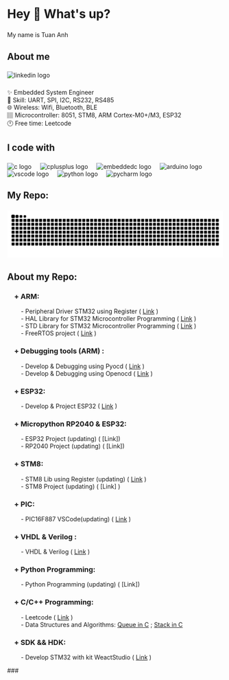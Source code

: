 <h1 align="left">Hey 👋 What's up?</h1>

###

<p align="left">My name is Tuan Anh</p>

###

<h2 align="left">About me</h2>

###

<div align="left">
  <img src="https://raw.githubusercontent.com/maurodesouza/profile-readme-generator/master/src/assets/icons/social/linkedin/default.svg" width="52" height="40" alt="linkedin logo"  />
</div>

###

<p align="left">✨ Embedded System Engineer<br>💪 Skill: UART, SPI, I2C, RS232, RS485<br>🌐 Wireless: Wifi, Bluetooth, BLE<br>🏽 Microcontroller: 8051, STM8, ARM Cortex-M0+/M3, ESP32<br>🕛 Free time: Leetcode</p>

###

<h2 align="left">I code with</h2>

###

<div align="left">
  <img src="https://cdn.jsdelivr.net/gh/devicons/devicon/icons/c/c-original.svg" height="40" alt="c logo"  />
  <img width="12" />
  <img src="https://cdn.jsdelivr.net/gh/devicons/devicon/icons/cplusplus/cplusplus-original.svg" height="40" alt="cplusplus logo"  />
  <img width="12" />
  <img src="https://cdn.jsdelivr.net/gh/devicons/devicon/icons/embeddedc/embeddedc-original.svg" height="40" alt="embeddedc logo"
  />
  <img width="12" />
  <img src="https://skillicons.dev/icons?i=arduino" height="40" alt="arduino logo"  />
  <img width="12" />
  <img src="https://cdn.jsdelivr.net/gh/devicons/devicon/icons/vscode/vscode-original.svg" height="40" alt="vscode logo"  />
  <img width="12" />
  <img src="https://cdn.jsdelivr.net/gh/devicons/devicon/icons/python/python-original.svg" height="40" alt="python logo"  />
  <img width="12" />
  <img src="https://cdn.jsdelivr.net/gh/devicons/devicon/icons/pycharm/pycharm-original.svg" height="40" alt="pycharm logo"  />
</div>

###

<h2 align="left">My Repo:</h2>

###

<img src="https://raw.githubusercontent.com/Anhconstant/Anhconstant/output/snake.svg" alt="Snake animation" />

###

<h2 align="left">About my Repo:</h2>
<p align="left">
  
<h3> &emsp;+ ARM:  </h3>
  
 &emsp;&emsp; - Peripheral Driver STM32 using Register ( [Link](https://github.com/Anhconstant/Stm32F103C8.Register) )<br>
 &emsp;&emsp; - HAL Library for STM32 Microcontroller Programming  ( [Link]( https://github.com/Anhconstant/STM32f103C8_HAL ) )<br>
 &emsp;&emsp; - STD Library for STM32 Microcontroller Programming  ( [Link]( https://github.com/Anhconstant/STM32F103C8.Standard_Peripheral_Library ) )<br>
 &emsp;&emsp; - FreeRTOS project ( [Link](https://github.com/Anhconstant/STM32f103C8_HAL/tree/main/FreeRTOS_STM32) )<br>

 
<h3> &emsp;+ Debugging tools (ARM) : </h3> 

 &emsp;&emsp; - Develop & Debugging using Pyocd  ( [Link]( https://github.com/Anhconstant/stm32f1_pyocd ) )<br>
 &emsp;&emsp; - Develop & Debugging using Openocd  ( [Link]( https://github.com/Anhconstant/stm32f1_openocd ) )<br>

 
<h3> &emsp;+ ESP32:  </h3>

 &emsp;&emsp; - Develop & Project ESP32 ( [Link]( https://github.com/Anhconstant/ESP32 ) )<br>

 
<h3> &emsp;+ Micropython RP2040 & ESP32:  </h3>

 &emsp;&emsp; - ESP32 Project (updating) ( [Link]) <br>
 &emsp;&emsp; - RP2040 Project (updating) ( [Link]) <br>

 
<h3> &emsp;+ STM8:  </h3>
  
 &emsp;&emsp; - STM8 Lib using Register (updating) ( [Link]( https://github.com/Anhconstant/STM8 ) )<br>
 &emsp;&emsp; - STM8 Project (updating) ( [Link] )<br>

 
 <h3> &emsp;+ PIC:  </h3>
  
 &emsp;&emsp; - PIC16F887 VSCode(updating) ( [Link]( https://github.com/Anhconstant/PIC16F887 ) )<br>

<h3> &emsp;+ VHDL & Verilog :  </h3>
  
 &emsp;&emsp; - VHDL & Verilog ( [Link]( https://github.com/Anhconstant/VHDL.Verilog ) )<br> 
<h3> &emsp;+ Python Programming:  </h3>

 &emsp;&emsp; - Python Programming (updating) ( [Link]) <br>

 
<h3> &emsp;+ C/C++ Programming:  </h3>

 &emsp;&emsp; - Leetcode ( [Link](https://github.com/Anhconstant/Leetcode_C.Cpp) ) <br> 
 &emsp;&emsp; - Data Structures and Algorithms: [Queue in C](https://github.com/Anhconstant/Queue) ; [Stack in C]() <br>

<h3> &emsp;+ SDK && HDK:  </h3>

 &emsp;&emsp; - Develop STM32 with kit WeactStudio ( [Link](https://github.com/Anhconstant/STM32f103_kitWeact) )<br>

</p>
###

